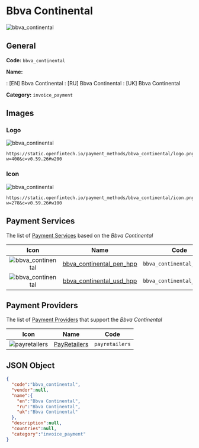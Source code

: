 
# Bbva Continental 
![bbva_continental](https://static.openfintech.io/payment_methods/bbva_continental/logo.png?w=400&c=v0.59.26#w200)  

## General 
**Code:** `bbva_continental` 
 
**Name:** 
 
:	[EN] Bbva Continental 
:	[RU] Bbva Continental 
:	[UK] Bbva Continental 
 
**Category:** `invoice_payment` 
 

## Images 

### Logo 
![bbva_continental](https://static.openfintech.io/payment_methods/bbva_continental/logo.png?w=400&c=v0.59.26#w200)  

```
https://static.openfintech.io/payment_methods/bbva_continental/logo.png?w=400&c=v0.59.26#w200
```  

### Icon 
![bbva_continental](https://static.openfintech.io/payment_methods/bbva_continental/icon.png?w=278&c=v0.59.26#w100)  

```
https://static.openfintech.io/payment_methods/bbva_continental/icon.png?w=278&c=v0.59.26#w100
```  

## Payment Services 
 
The list of [Payment Services](/payment-services/) based on the _Bbva Continental_ 

|Icon|Name|Code| 
|:---:|:---:|:---:| 
|![bbva_continental](https://static.openfintech.io/payment_methods/bbva_continental/icon.png?w=278&c=v0.59.26#w100) |[bbva_continental_pen_hpp](/payment-services/bbva_continental_pen_hpp/)|`bbva_continental_pen_hpp`| 
|![bbva_continental](https://static.openfintech.io/payment_methods/bbva_continental/icon.png?w=278&c=v0.59.26#w100) |[bbva_continental_usd_hpp](/payment-services/bbva_continental_usd_hpp/)|`bbva_continental_usd_hpp`| 
 

## Payment Providers 
 
The list of [Payment Providers](/payment-providers/) that support the _Bbva Continental_ 

|Icon|Name|Code| 
|:---:|:---:|:---:| 
|![payretailers](https://static.openfintech.io/payment_providers/payretailers/icon.svg?w=278&c=v0.59.26#w100) |[PayRetailers](/payment-providers/payretailers/)|`payretailers`| 
 

## JSON Object 

```json
{
  "code":"bbva_continental",
  "vendor":null,
  "name":{
    "en":"Bbva Continental",
    "ru":"Bbva Continental",
    "uk":"Bbva Continental"
  },
  "description":null,
  "countries":null,
  "category":"invoice_payment"
}
```  
